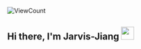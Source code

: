 ![ViewCount](https://views.whatilearened.today/views/github/sachinchaturvedi93/sachinchaturvedi93.svg?cache=remove)
## Hi there, I'm Jarvis-Jiang <img src="https://raw.githubusercontent.com/iampavangandhi/iampavangandhi/master/gifs/Hi.gif" width="30px">
